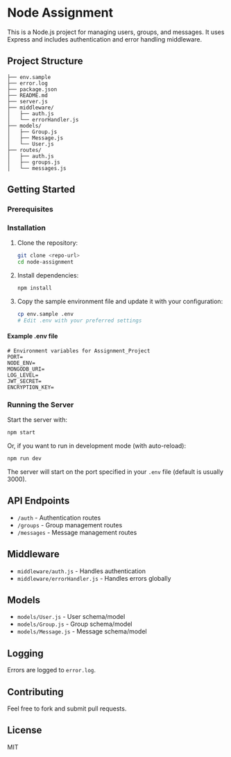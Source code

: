 # Node Assignment

This is a Node.js project for managing users, groups, and messages. It uses Express and includes authentication and error handling middleware.

## Project Structure

```
├── env.sample
├── error.log
├── package.json
├── README.md
├── server.js
├── middleware/
│   ├── auth.js
│   └── errorHandler.js
├── models/
│   ├── Group.js
│   ├── Message.js
│   └── User.js
├── routes/
│   ├── auth.js
│   ├── groups.js
│   └── messages.js
```

## Getting Started

### Prerequisites

### Installation

1. Clone the repository:
   ```zsh
   git clone <repo-url>
   cd node-assignment
   ```
2. Install dependencies:
   ```zsh
   npm install
   ```
3. Copy the sample environment file and update it with your configuration:
   ```zsh
   cp env.sample .env
   # Edit .env with your preferred settings
   ```

#### Example .env file

```env
# Environment variables for Assignment_Project
PORT=
NODE_ENV=
MONGODB_URI=
LOG_LEVEL=
JWT_SECRET=
ENCRYPTION_KEY=
```

### Running the Server

Start the server with:

```zsh
npm start
```

Or, if you want to run in development mode (with auto-reload):

```zsh
npm run dev
```

The server will start on the port specified in your `.env` file (default is usually 3000).

## API Endpoints

- `/auth` - Authentication routes
- `/groups` - Group management routes
- `/messages` - Message management routes

## Middleware

- `middleware/auth.js` - Handles authentication
- `middleware/errorHandler.js` - Handles errors globally

## Models

- `models/User.js` - User schema/model
- `models/Group.js` - Group schema/model
- `models/Message.js` - Message schema/model

## Logging

Errors are logged to `error.log`.

## Contributing

Feel free to fork and submit pull requests.

## License

MIT
